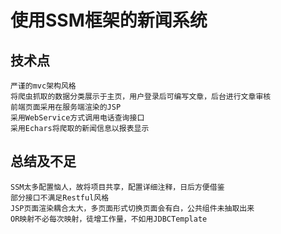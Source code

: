 # 使用SSM框架的新闻系统
## 技术点
```
严谨的mvc架构风格
将爬虫抓取的数据分类展示于主页，用户登录后可编写文章，后台进行文章审核
前端页面采用在服务端渲染的JSP
采用WebService方式调用电话查询接口
采用Echars将爬取的新闻信息以报表显示
```
## 总结及不足
```
SSM太多配置恼人，故将项目共享，配置详细注释，日后方便借鉴
部分接口不满足Restful风格
JSP页面渲染耦合太大，多页面形式切换页面会有白，公共组件未抽取出来
OR映射不必每次映射，徒增工作量，不如用JDBCTemplate
```
